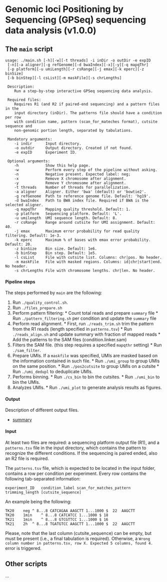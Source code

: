 Genomic loci Positioning by Sequencing (GPSeq) sequencing data analysis (v1.0.0)
===

## The `main` script

```
usage: ./main.sh [-h][-w][-t threads] -i inDir -o outDir -e expID
 [-n][-a aligner][-g refGenome][-d bwaIndex][-x][-y][-q mapqThr]
 [-p platform][-u umiLength][-r csRange][-j emax][-k eperc][-z binSize]
 [-b binStep][-l csList][-m maskFile][-s chrLengths]

 Description:
	Run a step-by-step interactive GPSeq sequencing data analysis.

 Required files:
	Requires R1 (and R2 if paired-end sequencing) and a pattern files in the
	input directory (inDir). The patterns file should have a condition per row
	with condition name, pattern (scan_for_mateches format), cutsite sequence and
	non-genomic portion length, separated by tabulations.

 Mandatory arguments:
	-i indir      Input directory.
	-o outdir     Output directory. Created if not found.
	-e expID      Experiment ID.

 Optional arguments:
	-h            Show this help page.
	-w            Perform every step of the pipeline without asking.
	-n            Negative present. Expected label: neg;
	-x            Remove X chromosome after alignment.
	-y            Remove Y chromosome after alignment.
	-t threads    Number of threads for parallelization.
	-a aligner    Aligner. Either 'bwa' (default) or 'bowtie2'.
	-g refGenome  Path to reference genome file. Default: 'hg19'.
	-d bwaIndex   Path to BWA index file. Required if BWA is the selected aligner.
	-q mapqThr    Mapping quality threshold. Default: 1.
	-p platform   Sequencing platform. Default: 'L'.
	-u umilength  UMI sequence length. Default: 8.
	-r csRange    Range around cutsite for UMI assignment. Default: 40.
	-j emax       Maximum error probability for read quality filtering. Default: 1e-3.
	-k eperc      Maximum % of bases with emax error probability. Default: 20.
	-z binSize    Bin size. Default: 1e6.
	-b binStep    Bin step. Default: 1e5.
	-l csList     File with cutsite list. Columns: chr|pos. No header.
	-m maskFile   File with masked regions. Columns: id|chr|start|end. No header.
	-s chrLengths File with chromosome lengths. chr|len. No header.
```

#### Pipeline steps

The steps performed by `main` are the following:

1. Run `./quality_control.sh`.
2. Run `./files_prepare.sh`
3. Perform pattern filtering:
		* Count total reads and prepare `summary` file
		* Run `./pattern_filtering.sh` per condition and update the `summary` file
4. Perform read alignment.
		* First, run `./reads_trim.sh` trim the pattern from the R1 reads (length specified in `patterns.tsv`)
		* Run `./reads_align.sh` and update summary with fraction of mapped reads
		* Add the patterns to the SAM files (condition.linker.sam)
5. Filters the SAM file. (this step requires a specified `mapqthr` setting)
		* Run `./sam_filter`.
6. Prepare UMIs. If a `maskfile` was specified, UMIs are masked based on the information contained in such file.
		* Run `./umi_group` to group UMIs on the same position.
		* Run `./pos2cutsite` to group UMIs on a cutsite
		* Run `./umi_dedupl` to deduplicate UMIs.
7. Performs binning.
		* Run `./cs_bin` to bin the cutsites.
		* Run `./umi_bin` to bin the UMIs.
8. Analyzes UMIs.
		* Run `./umi_plot` to generate analysis results as figures.

#### Output

Description of different output files.

* [summary](summary/)

#### Input

At least two files are required: a sequencing platform output file (R1), and a `patterns.tsv` file in the input directory, which contains the pattern to recognize the different conditions. If the sequencing is paired ended, also an R2 file is required.

The `patterns.tsv` file, which is expected to be located in the input folder, contains a row per condition per experiment. Every row contains the following tab-separated information:

```
experiment_ID	condition_label	scan_for_matches_pattern	trimming_length	[cutsite_sequence]
```

An example being the following:

```
TK20	neg	^ 8...8 CATCAGAA AAGCTT 1...1000 $	22	AAGCTT
TK20	1min	^ 8...8 CATCATCC 1...1000 $	18	
TK21	1min	^ 8...8 GTCGTTCC 1...1000 $	16	
TK21	2h	^ 8...8 TGATGTCC AAGCTT 1...1000 $	22	AAGCTT
```

Please, note that the last column (cutsite_sequence) can be empty, but must be present (i.e., a final tabulation is required). Otherwise, a `Wrong column number in patterns.tsv, row X. Expected 5 columns, found 4.` error is triggered.

## Other scripts

...